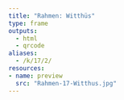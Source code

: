 ```yaml
---
title: "Rahmen: Witthüs"
type: frame
outputs:
  - html
  - qrcode
aliases:
  - /k/17/2/
resources:
- name: preview
  src: "Rahmen-17-Witthus.jpg"
---
```

